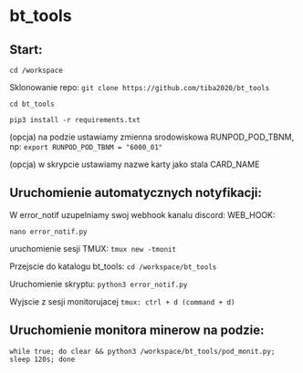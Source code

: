 # bt_tools

## Start:

`cd /workspace`

Sklonowanie repo:
`git clone https://github.com/tiba2020/bt_tools`

`cd bt_tools`

`pip3 install -r requirements.txt`

(opcja) na podzie ustawiamy zmienna srodowiskowa RUNPOD_POD_TBNM, np: `export RUNPOD_POD_TBNM = "6000_01"`

(opcja) w skrypcie ustawiamy nazwe karty jako stala CARD_NAME

## Uruchomienie automatycznych notyfikacji:

W error_notif uzupelniamy swoj webhook kanalu discord: WEB_HOOK:

`nano error_notif.py`

uruchomienie sesji TMUX: `tmux new -tmonit`

Przejscie do katalogu bt_tools: `cd /workspace/bt_tools`

Uruchomienie skryptu: `python3 error_notif.py`

Wyjscie z sesji monitorujacej `tmux: ctrl + d (command + d)`

## Uruchomienie monitora minerow na podzie:

`while true; do clear && python3 /workspace/bt_tools/pod_monit.py; sleep 120s; done`

